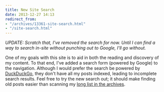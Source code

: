 ```yaml
---
title: New Site Search
date: 2013-12-27 14:13
redirect_from:
- "/archives/13361-site-search.html"
- "/site-search.html"
---
```



*UPDATE: Scratch that, I've removed the search for now. Until I can find a way to search in-site without punching out to Google, I'll go without.*

One of my goals with this site is to aid in both the reading and discovery of my content. To that end, I've added a search form (powered by Google) to the navigation. Although I would prefer the search be powered by [DuckDuckGo](https://duckduckgo.com), they don't have all my posts indexed, leading to incomplete search results. Feel free to try the new search out; it should make finding old posts easier than scanning my [long list in the archives](/archives).
